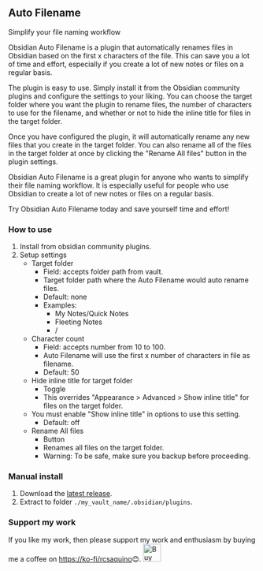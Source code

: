 ## Auto Filename

Simplify your file naming workflow

Obsidian Auto Filename is a plugin that automatically renames files in Obsidian based on the first x characters of the file. This can save you a lot of time and effort, especially if you create a lot of new notes or files on a regular basis.

The plugin is easy to use. Simply install it from the Obsidian community plugins and configure the settings to your liking. You can choose the target folder where you want the plugin to rename files, the number of characters to use for the filename, and whether or not to hide the inline title for files in the target folder.

Once you have configured the plugin, it will automatically rename any new files that you create in the target folder. You can also rename all of the files in the target folder at once by clicking the "Rename All files" button in the plugin settings.

Obsidian Auto Filename is a great plugin for anyone who wants to simplify their file naming workflow. It is especially useful for people who use Obsidian to create a lot of new notes or files on a regular basis.

Try Obsidian Auto Filename today and save yourself time and effort!

### How to use

1. Install from obsidian community plugins.
2. Setup settings
    - Target folder
        - Field: accepts folder path from vault.
        - Target folder path where the Auto Filename would auto rename files.
        - Default: none
        - Examples:
            - My Notes/Quick Notes
            - Fleeting Notes
            - /
    - Character count
        - Field: accepts number from 10 to 100.
        - Auto Filename will use the first x number of characters in file as filename.
        - Default: 50
    - Hide inline title for target folder
        - Toggle
        - This overrides "Appearance > Advanced > Show inline title" for files on the target folder.
    - You must enable "Show inline title" in options to use this setting.
        - Default: off
    - Rename All files
        - Button
        - Renames all files on the target folder.
        - Warning: To be safe, make sure you backup before proceeding.

### Manual install
1. Download the [latest release](https://github.com/rcsaquino/obsidian-auto-filename/releases/).
2. Extract to folder `./my_vault_name/.obsidian/plugins`.

### Support my work

If you like my work, then please support my work and enthusiasm by buying me a coffee on [https://ko-fi/rcsaquino](https://ko-fi/rcsaquino)😊.
<a href='https://ko-fi.com/S6S0PI3VV' target='_blank'><img height='36' style='border:0px;height:36px;' src='https://storage.ko-fi.com/cdn/kofi2.png?v=3' border='0' alt='Buy Me a Coffee at ko-fi.com' /></a>
